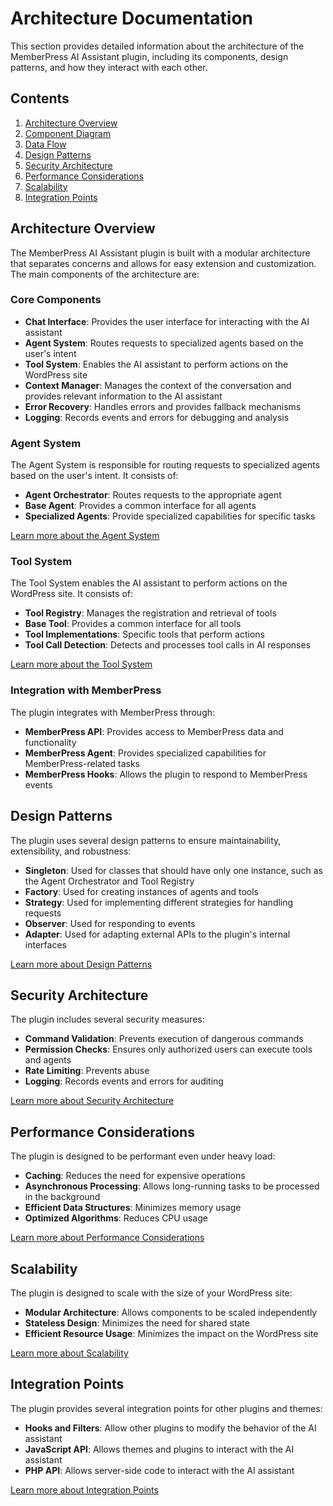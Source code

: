 # Architecture Documentation

This section provides detailed information about the architecture of the MemberPress AI Assistant plugin, including its components, design patterns, and how they interact with each other.

## Contents

1. [Architecture Overview](./overview.md)
2. [Component Diagram](./component-diagram.md)
3. [Data Flow](./data-flow.md)
4. [Design Patterns](./design-patterns.md)
5. [Security Architecture](./security-architecture.md)
6. [Performance Considerations](./performance-considerations.md)
7. [Scalability](./scalability.md)
8. [Integration Points](./integration-points.md)

## Architecture Overview

The MemberPress AI Assistant plugin is built with a modular architecture that separates concerns and allows for easy extension and customization. The main components of the architecture are:

### Core Components

- **Chat Interface**: Provides the user interface for interacting with the AI assistant
- **Agent System**: Routes requests to specialized agents based on the user's intent
- **Tool System**: Enables the AI assistant to perform actions on the WordPress site
- **Context Manager**: Manages the context of the conversation and provides relevant information to the AI assistant
- **Error Recovery**: Handles errors and provides fallback mechanisms
- **Logging**: Records events and errors for debugging and analysis

### Agent System

The Agent System is responsible for routing requests to specialized agents based on the user's intent. It consists of:

- **Agent Orchestrator**: Routes requests to the appropriate agent
- **Base Agent**: Provides a common interface for all agents
- **Specialized Agents**: Provide specialized capabilities for specific tasks

[Learn more about the Agent System](../agents/README.md)

### Tool System

The Tool System enables the AI assistant to perform actions on the WordPress site. It consists of:

- **Tool Registry**: Manages the registration and retrieval of tools
- **Base Tool**: Provides a common interface for all tools
- **Tool Implementations**: Specific tools that perform actions
- **Tool Call Detection**: Detects and processes tool calls in AI responses

[Learn more about the Tool System](../tools/README.md)

### Integration with MemberPress

The plugin integrates with MemberPress through:

- **MemberPress API**: Provides access to MemberPress data and functionality
- **MemberPress Agent**: Provides specialized capabilities for MemberPress-related tasks
- **MemberPress Hooks**: Allows the plugin to respond to MemberPress events

## Design Patterns

The plugin uses several design patterns to ensure maintainability, extensibility, and robustness:

- **Singleton**: Used for classes that should have only one instance, such as the Agent Orchestrator and Tool Registry
- **Factory**: Used for creating instances of agents and tools
- **Strategy**: Used for implementing different strategies for handling requests
- **Observer**: Used for responding to events
- **Adapter**: Used for adapting external APIs to the plugin's internal interfaces

[Learn more about Design Patterns](./design-patterns.md)

## Security Architecture

The plugin includes several security measures:

- **Command Validation**: Prevents execution of dangerous commands
- **Permission Checks**: Ensures only authorized users can execute tools and agents
- **Rate Limiting**: Prevents abuse
- **Logging**: Records events and errors for auditing

[Learn more about Security Architecture](./security-architecture.md)

## Performance Considerations

The plugin is designed to be performant even under heavy load:

- **Caching**: Reduces the need for expensive operations
- **Asynchronous Processing**: Allows long-running tasks to be processed in the background
- **Efficient Data Structures**: Minimizes memory usage
- **Optimized Algorithms**: Reduces CPU usage

[Learn more about Performance Considerations](./performance-considerations.md)

## Scalability

The plugin is designed to scale with the size of your WordPress site:

- **Modular Architecture**: Allows components to be scaled independently
- **Stateless Design**: Minimizes the need for shared state
- **Efficient Resource Usage**: Minimizes the impact on the WordPress site

[Learn more about Scalability](./scalability.md)

## Integration Points

The plugin provides several integration points for other plugins and themes:

- **Hooks and Filters**: Allow other plugins to modify the behavior of the AI assistant
- **JavaScript API**: Allows themes and plugins to interact with the AI assistant
- **PHP API**: Allows server-side code to interact with the AI assistant

[Learn more about Integration Points](./integration-points.md)